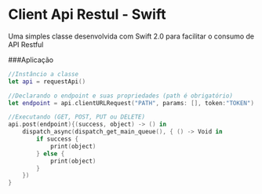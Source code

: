 # Client Api Restul -  Swift
Uma simples classe desenvolvida com Swift 2.0 para facilitar o consumo de API Restful

###Aplicação

```swift
//Instâncio a classe
let api = requestApi()

//Declarando o endpoint e suas propriedades (path é obrigatório)
let endpoint = api.clientURLRequest("PATH", params: [], token:"TOKEN")

//Executando (GET, POST, PUT ou DELETE)      
api.post(endpoint){(success, object) -> () in
    dispatch_async(dispatch_get_main_queue(), { () -> Void in
        if success {
            print(object)
        } else {
            print(object)
        }
    })
}
```

